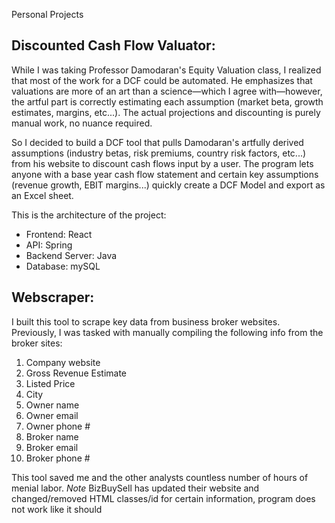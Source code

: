 Personal Projects

## Discounted Cash Flow Valuator: ##
While I was taking Professor Damodaran's Equity Valuation class, I realized that most of the work for a DCF could be automated. He emphasizes that valuations are more of an art than a science—which I agree with—however, the artful part is correctly estimating each assumption (market beta, growth estimates, margins, etc...). The actual projections and discounting is purely manual work, no nuance required. 

So I decided to build a DCF tool that pulls Damodaran's artfully derived assumptions (industry betas, risk premiums, country risk factors, etc...) from his website to discount cash flows input by a user. The program lets anyone with a base year cash flow statement and certain key assumptions (revenue growth, EBIT margins...) quickly create a DCF Model and export as an Excel sheet.

This is the architecture of the project: <br />
- Frontend: React<br />
- API: Spring<br />
- Backend Server: Java<br />
- Database: mySQL



## Webscraper: ##
I built this tool to scrape key data from business broker websites. Previously, I was tasked with manually 
compiling the following info from the broker sites:
1. Company website
2. Gross Revenue Estimate
3. Listed Price
4. City
5. Owner name
6. Owner email
7. Owner phone #
8. Broker name
9. Broker email
10. Broker phone #

This tool saved me and the other analysts countless number of hours of menial labor. 
*Note* BizBuySell has updated their website and changed/removed HTML classes/id for certain information, program does not work like it should


